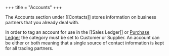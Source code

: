 +++
title = "Accounts"
+++

The Accounts section under [[Contacts]] stores information on business partners that you already deal with. 

In order to tag an account for use in the [[Sales Ledger]] or [Purchase Ledger](purchase_ledger) the category must be set to Customer or Supplier. An account can be either or both meaning that a single source of contact information is kept for all trading partners.
